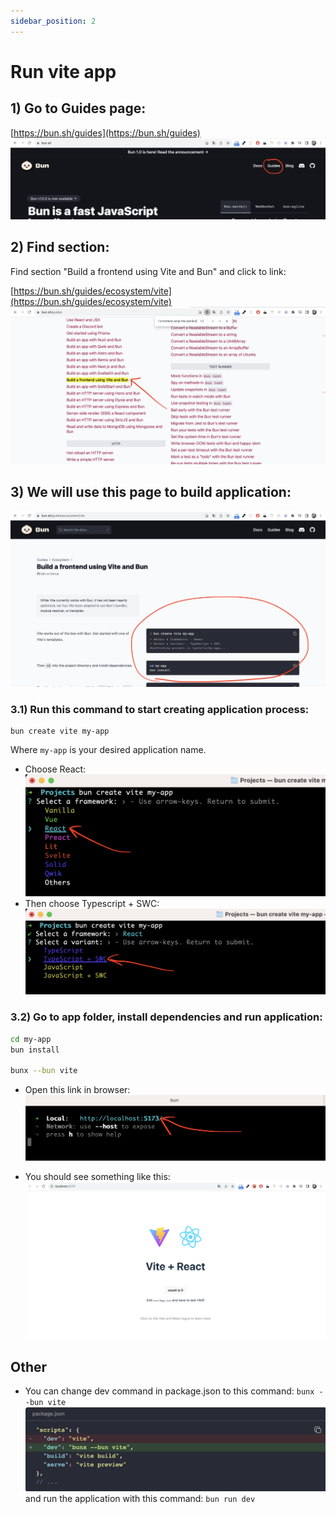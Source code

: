 ```yaml
---
sidebar_position: 2
---
```


# Run vite app

## 1) Go to Guides page:
[https://bun.sh/guides](https://bun.sh/guides)
![Guides link](./img/guides-link.png)


## 2) Find section:
Find section "Build a frontend using Vite and Bun" and click to link:

[https://bun.sh/guides/ecosystem/vite](https://bun.sh/guides/ecosystem/vite)
![Guides link](./img/guides-marked-link.png)

## 3) We will use this page to build application:

![Guides link](./img/build-vite-app-docs.png)

### 3.1) Run this command to start creating application process:

```shell
bun create vite my-app
```
Where `my-app` is your desired application name.
* Choose React:
![](./img/choose-react.png)
* Then choose Typescript + SWC:
![](./img/choose-typescript-swc.png)

### 3.2) Go to app folder, install dependencies and run application:
```bash
cd my-app
bun install

bunx --bun vite
```

* Open this link in browser:
![](./img/follow-the-app-link.png)

* You should see something like this:
![](./img/vite-react-index-page.png)

## Other

* You can change dev command in package.json to this command:
`bunx --bun vite`
![](./img/dev-package-json.png)
and run the application with this command:
`bun run dev`
